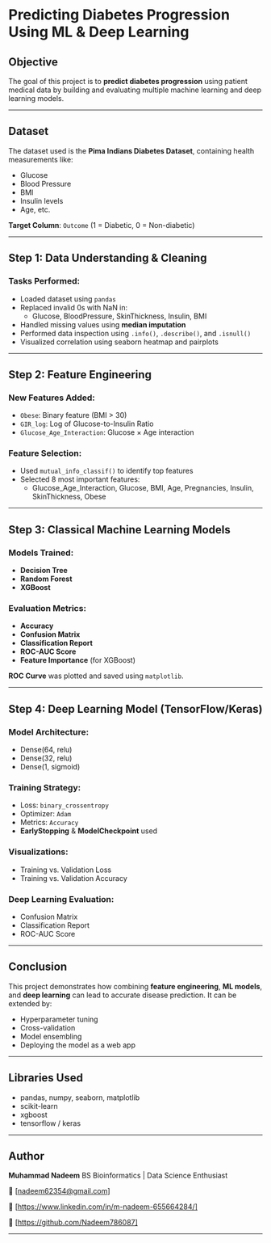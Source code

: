 #  Predicting Diabetes Progression Using ML & Deep Learning

##  Objective

The goal of this project is to **predict diabetes progression** using patient medical data by building and evaluating multiple machine learning and deep learning models.

---

##  Dataset

The dataset used is the **Pima Indians Diabetes Dataset**, containing health measurements like:

- Glucose
- Blood Pressure
- BMI
- Insulin levels
- Age, etc.

**Target Column**: `Outcome`
(1 = Diabetic, 0 = Non-diabetic)

---

##  Step 1: Data Understanding & Cleaning

### Tasks Performed:

- Loaded dataset using `pandas`
- Replaced invalid 0s with NaN in:
  - Glucose, BloodPressure, SkinThickness, Insulin, BMI
- Handled missing values using **median imputation**
- Performed data inspection using `.info()`, `.describe()`, and `.isnull()`
- Visualized correlation using seaborn heatmap and pairplots

---

##  Step 2: Feature Engineering

###  New Features Added:

- `Obese`: Binary feature (BMI > 30)
- `GIR_log`: Log of Glucose-to-Insulin Ratio
- `Glucose_Age_Interaction`: Glucose × Age interaction

###  Feature Selection:

- Used `mutual_info_classif()` to identify top features
- Selected 8 most important features:
  - Glucose_Age_Interaction, Glucose, BMI, Age, Pregnancies, Insulin, SkinThickness, Obese

---

##  Step 3: Classical Machine Learning Models

###  Models Trained:

- **Decision Tree**
- **Random Forest**
- **XGBoost**

### Evaluation Metrics:

- **Accuracy**
- **Confusion Matrix**
- **Classification Report**
- **ROC-AUC Score**
- **Feature Importance** (for XGBoost)

**ROC Curve** was plotted and saved using `matplotlib`.

---

## Step 4: Deep Learning Model (TensorFlow/Keras)

### Model Architecture:

- Dense(64, relu)
- Dense(32, relu)
- Dense(1, sigmoid)

###  Training Strategy:

- Loss: `binary_crossentropy`
- Optimizer: `Adam`
- Metrics: `Accuracy`
- **EarlyStopping** & **ModelCheckpoint** used

###  Visualizations:

- Training vs. Validation Loss
- Training vs. Validation Accuracy

###  Deep Learning Evaluation:

- Confusion Matrix
- Classification Report
- ROC-AUC Score

---

##  Conclusion

This project demonstrates how combining **feature engineering**, **ML models**, and **deep learning** can lead to accurate disease prediction. It can be extended by:

- Hyperparameter tuning
- Cross-validation
- Model ensembling
- Deploying the model as a web app

---

##  Libraries Used

- pandas, numpy, seaborn, matplotlib
- scikit-learn
- xgboost
- tensorflow / keras

---

##  Author

**Muhammad Nadeem**
BS Bioinformatics | Data Science Enthusiast

📧 [nadeem62354@gmail.com]

🔗 [https://www.linkedin.com/in/m-nadeem-655664284/]

🔗 [https://github.com/Nadeem786087]

---
